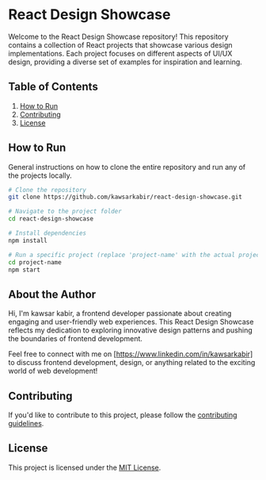 # React Design Showcase

Welcome to the React Design Showcase repository! This repository contains a collection of React projects that showcase various design implementations. Each project focuses on different aspects of UI/UX design, providing a diverse set of examples for inspiration and learning.

## Table of Contents

1. [How to Run](#how-to-run)
2. [Contributing](#contributing)
3. [License](#license)

## How to Run

General instructions on how to clone the entire repository and run any of the projects locally.

```bash
# Clone the repository
git clone https://github.com/kawsarkabir/react-design-showcase.git

# Navigate to the project folder
cd react-design-showcase

# Install dependencies
npm install

# Run a specific project (replace 'project-name' with the actual project folder name)
cd project-name
npm start
```

## About the Author

Hi, I'm kawsar kabir, a frontend developer passionate about creating engaging and user-friendly web experiences. This React Design Showcase reflects my dedication to exploring innovative design patterns and pushing the boundaries of frontend development.

Feel free to connect with me on [https://www.linkedin.com/in/kawsarkabir] to discuss frontend development, design, or anything related to the exciting world of web development!

## Contributing

If you'd like to contribute to this project, please follow the [contributing guidelines](CONTRIBUTING.md).

## License

This project is licensed under the [MIT License](LICENSE).
